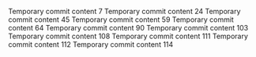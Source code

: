 Temporary commit content 7
Temporary commit content 24
Temporary commit content 45
Temporary commit content 59
Temporary commit content 64
Temporary commit content 90
Temporary commit content 103
Temporary commit content 108
Temporary commit content 111
Temporary commit content 112
Temporary commit content 114
